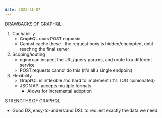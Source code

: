 ```yaml
---
date: 2023-11-07
---
```

DRAWBACKS OF GRAPHQL
1. Cachability
    - GraphQL uses POST requests
    - Cannot cache these - the request body is hidden/encrypted, until reaching the final server
2. Scoping/routing
    - nginx can inspect the URL/query params, and route to a different service
    - POST requests cannot do this (it's all a single endpoint)
3. Flexibility
    - GraphQL is inflexible and hard to implement (it's TOO opinionated)
    - JSON:API accepts multiple formats
        - Allows for incremental adoption


STRENGTHS OF GRAPHQL
- Good DX, easy-to-understand DSL to request exactly the data we need
